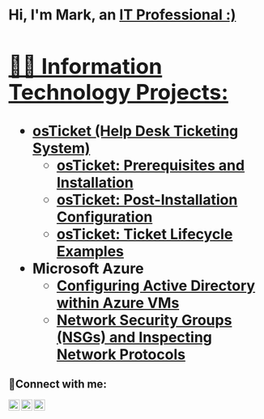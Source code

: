 
<h1>Hi, I'm Mark, an <a href="https://linkedin.com/in/Josh">IT Professional :)

<h2>👨‍💻 Information Technology Projects:</h2>

- <b>osTicket (Help Desk Ticketing System)</b>
  - [osTicket: Prerequisites and Installation](https://github.com/markestigoy/osticket-prereqs)
  - [osTicket: Post-Installation Configuration](https://github.com/MarkEstigoy/osticket-post/tree/main)
  - [osTicket: Ticket Lifecycle Examples](https://github.com/MarkEstigoy/osTicket)
- <b>Microsoft Azure</b>
  - [Configuring Active Directory within Azure VMs](https://github.com/MarkEstigoy/configactivedirectory)
  - [Network Security Groups (NSGs) and Inspecting Network Protocols](https://github.com/MarkEstigoy/networksecuritygroups)

<h2>🤳Connect with me:</h2>

[<img align="left" alt="Josh | Twitter" width="22px" src="https://cdn.jsdelivr.net/npm/simple-icons@v3/icons/twitter.svg" />][twitter]
[<img align="left" alt="Josh | LinkedIn" width="22px" src="https://cdn.jsdelivr.net/npm/simple-icons@v3/icons/linkedin.svg" />][linkedin]
[<img align="left" alt="Josh | Instagram" width="22px" src="https://cdn.jsdelivr.net/npm/simple-icons@v3/icons/instagram.svg" />][instagram]

[twitter]: https://twitter.com/Josh
[instagram]: https://www.instagram.com/Josh
[linkedin]: https://linkedin.com/in/Josh
